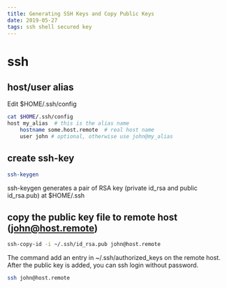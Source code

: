 ```yaml
---
title: Generating SSH Keys and Copy Public Keys
date: 2019-05-27
tags: ssh shell secured key
---
```


# ssh
## host/user alias
Edit $HOME/.ssh/config
````sh
cat $HOME/.ssh/config
host my_alias  # this is the alias name
    hostname some.host.remote  # real host name
    user john # optional, otherwise use john@my_alias
````

## create ssh-key

````sh
ssh-keygen
````
ssh-keygen generates a pair of RSA key (private id_rsa and public id_rsa.pub) at $HOME/.ssh

## copy the public key file to remote host (john@host.remote)
````sh
ssh-copy-id -i ~/.ssh/id_rsa.pub john@host.remote
````
The command add an entry in ~/.ssh/authorized_keys on the remote host. After the public key is added, you can ssh login without password.
````sh
ssh john@host.remote
````
